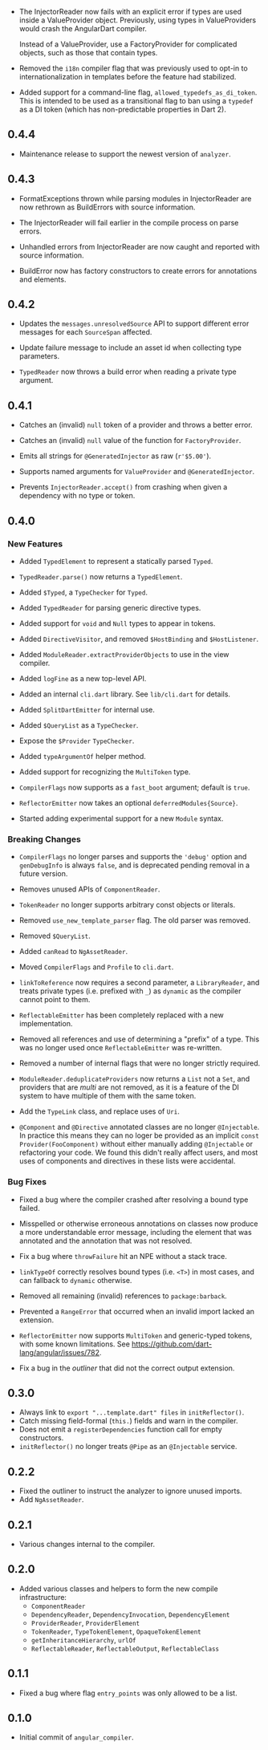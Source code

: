 *   The InjectorReader now fails with an explicit error if types are used inside
    a ValueProvider object. Previously, using types in ValueProviders would
    crash the AngularDart compiler.

    Instead of a ValueProvider, use a FactoryProvider for complicated objects,
    such as those that contain types.

*   Removed the `i18n` compiler flag that was previously used to opt-in to
    internationalization in templates before the feature had stabilized.

*   Added support for a command-line flag, `allowed_typedefs_as_di_token`. This
    is intended to be used as a transitional flag to ban using a `typedef` as a
    DI token (which has non-predictable properties in Dart 2).
## 0.4.4

*   Maintenance release to support the newest version of `analyzer`.

## 0.4.3

*   FormatExceptions thrown while parsing modules in InjectorReader are now
    rethrown as BuildErrors with source information.

*   The InjectorReader will fail earlier in the compile process on parse errors.

*   Unhandled errors from InjectorReader are now caught and reported with source
    information.

*   BuildError now has factory constructors to create errors for annotations and
    elements.

## 0.4.2

*   Updates the `messages.unresolvedSource` API to support different error
    messages for each `SourceSpan` affected.

*   Update failure message to include an asset id when collecting type
    parameters.

*   `TypedReader` now throws a build error when reading a private type argument.

## 0.4.1

*   Catches an (invalid) `null` token of a provider and throws a better error.

*   Catches an (invalid) `null` value of the function for `FactoryProvider`.

*   Emits all strings for `@GeneratedInjector` as raw (`r'$5.00'`).

*   Supports named arguments for `ValueProvider` and `@GeneratedInjector`.

*   Prevents `InjectorReader.accept()` from crashing when given a dependency
    with no type or token.

## 0.4.0

### New Features

*   Added `TypedElement` to represent a statically parsed `Typed`.

*   `TypedReader.parse()` now returns a `TypedElement`.

*   Added `$Typed`, a `TypeChecker` for `Typed`.

*   Added `TypedReader` for parsing generic directive types.

*   Added support for `void` and `Null` types to appear in tokens.

*   Added `DirectiveVisitor`, and removed `$HostBinding` and `$HostListener`.

*   Added `ModuleReader.extractProviderObjects` to use in the view compiler.

*   Added `logFine` as a new top-level API.

*   Added an internal `cli.dart` library. See `lib/cli.dart` for details.

*   Added `SplitDartEmitter` for internal use.

*   Added `$QueryList` as a `TypeChecker`.

*   Expose the `$Provider` `TypeChecker`.

*   Added `typeArgumentOf` helper method.

*   Added support for recognizing the `MultiToken` type.

*   `CompilerFlags` now supports as a `fast_boot` argument; default is `true`.

*   `ReflectorEmitter` now takes an optional `deferredModules{Source}`.

*   Started adding experimental support for a new `Module` syntax.

### Breaking Changes

*   `CompilerFlags` no longer parses and supports the `'debug'` option and
    `genDebugInfo` is always `false`, and is deprecated pending removal in a
    future version.

*   Removes unused APIs of `ComponentReader`.

*   `TokenReader` no longer supports arbitrary const objects or literals.

*   Removed `use_new_template_parser` flag. The old parser was removed.

*   Removed `$QueryList`.

*   Added `canRead` to `NgAssetReader`.

*   Moved `CompilerFlags` and `Profile` to `cli.dart`.

*   `linkToReference` now requires a second parameter, a `LibraryReader`, and
    treats private types (i.e. prefixed with `_`) as `dynamic` as the compiler
    cannot point to them.

*   `ReflectableEmitter` has been completely replaced with a new implementation.

*   Removed all references and use of determining a "prefix" of a type. This was
    no longer used once `ReflectableEmitter` was re-written.

*   Removed a number of internal flags that were no longer strictly required.

*   `ModuleReader.deduplicateProviders` now returns a `List` not a `Set`, and
    providers that are _multi_ are not removed, as it is a feature of the DI
    system to have multiple of them with the same token.

*   Add the `TypeLink` class, and replace uses of `Uri`.

*   `@Component` and `@Directive` annotated classes are no longer `@Injectable`.
    In practice this means they can no loger be provided as an implicit `const
    Provider(FooComponent)` without either manually adding `@Injectable` or
    refactoring your code. We found this didn't really affect users, and most
    uses of components and directives in these lists were accidental.

### Bug Fixes

*   Fixed a bug where the compiler crashed after resolving a bound type failed.

*   Misspelled or otherwise erroneous annotations on classes now produce a more
    understandable error message, including the element that was annotated and
    the annotation that was not resolved.

*   Fix a bug where `throwFailure` hit an NPE without a stack trace.

*   `linkTypeOf` correctly resolves bound types (i.e. `<T>`) in most cases, and
    can fallback to `dynamic` otherwise.

*   Removed all remaining (invalid) references to `package:barback`.

*   Prevented a `RangeError` that occurred when an invalid import lacked an
    extension.

*   `ReflectorEmitter` now supports `MultiToken` and generic-typed tokens, with
    some known limitations. See https://github.com/dart-lang/angular/issues/782.

*   Fix a bug in the _outliner_ that did not the correct output extension.

## 0.3.0

*   Always link to `export "...template.dart" files` in `initReflector()`.
*   Catch missing field-formal (`this.`) fields and warn in the compiler.
*   Does not emit a `registerDependencies` function call for empty constructors.
*   `initReflector()` no longer treats `@Pipe` as an `@Injectable` service.

## 0.2.2

*   Fixed the outliner to instruct the analyzer to ignore unused imports.
*   Add `NgAssetReader`.

## 0.2.1

*   Various changes internal to the compiler.

## 0.2.0

*   Added various classes and helpers to form the new compile infrastructure:
    *   `ComponentReader`
    *   `DependencyReader`, `DependencyInvocation`, `DependencyElement`
    *   `ProviderReader`, `ProviderElement`
    *   `TokenReader`, `TypeTokenElement`, `OpaqueTokenElement`
    *   `getInheritanceHierarchy`, `urlOf`
    *   `ReflectableReader`, `ReflectableOutput`, `ReflectableClass`

## 0.1.1

*   Fixed a bug where flag `entry_points` was only allowed to be a list.

## 0.1.0

*   Initial commit of `angular_compiler`.
